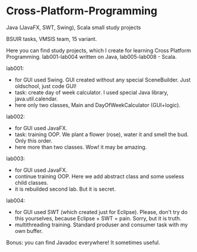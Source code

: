 # Cross-Platform-Programming
Java (JavaFX, SWT, Swing), Scala small study projects

BSUIR tasks, VMSIS team, 15 variant.

Here you can find study projects, which I create for learning Cross Platform Programming. 
lab001-lab004 written on Java, lab005-lab008 - Scala.

lab001:
  - for GUI used Swing. GUI created without any special SceneBuilder. Just oldschool, just code GUI!
  - task: create day of week calculator. I used special Java library, java.util.calendar.
  - here only two classes, Main and DayOfWeekCalculator (GUI+logic).
  
 lab002:
  - for GUI used JavaFX.
  - task: training OOP. We plant a flower (rose), water it and smell the bud. Only this order.
  - here more than two classes. Wow! it may be amazing.
  
 lab003:
  - for GUI used JavaFX. 
  - continue training OOP. Here we add abstract class and some useless child classes. 
  - it is rebuilded second lab. But it is secret.
  
 lab004:
   - for GUI used SWT (which created just for Eclipse). Please, don't try do this yourselves, because Eclipse + SWT = pain. Sorry, but it is truth.
   - multithreading training. Standard produser and consumer task with my own buffer. 
  
Bonus: you can find Javadoc everywhere! It sometimes useful.
